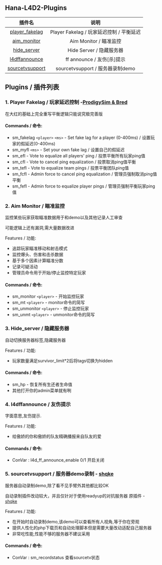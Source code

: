 ## Hana-L4D2-Plugins

|                            插件名                            |                   说明                   |
| :----------------------------------------------------------: | :--------------------------------------: |
| [player_fakelag](https://github.com/cH1yoi/Hana-L4D2-Plugins/tree/main/player_fakelag) | Player Fakelag / 玩家延迟控制 / 平衡延迟 |
| [aim_monitor](https://github.com/cH1yoi/Hana-L4D2-Plugins/tree/main/aim_monitor) |          Aim Monitor / 瞄准监控          |
| [hide_server](https://github.com/cH1yoi/Hana-L4D2-Plugins/tree/main/hide_server) |         Hide Server / 隐藏服务器         |
| [l4dffannounce](https://github.com/cH1yoi/Hana-L4D2-Plugins/tree/main/l4dffannounce) |        ff announce / 友伤[杀]提示        |
| [sourcetvsupport](https://github.com/cH1yoi/Hana-L4D2-Plugins/tree/main/sourcetvsupport) |     sourcetvsupport / 服务器录制demo     |

## Plugins / 插件列表

### 1. Player Fakelag / 玩家延迟控制 -[ProdigySim &amp; Bred](https://github.com/ProdigySim/custom_fakelag)

在大红的基础上完全重写平衡逻辑只能说究极完善版

#### Commands / 命令:

* sm_fakelag `<player>` `<ms>` - Set fake lag for a player (0-400ms) / 设置玩家的假延迟(0-400ms)
* sm_myfl `<ms>` - Set your own fake lag / 设置自己的假延迟
* sm_efl - Vote to equalize all players' ping / 投票平衡所有玩家ping值
* sm_cfl - Vote to cancel ping equalization / 投票取消ping值平衡
* sm_tefl - Vote to equalize team pings / 投票平衡团队ping值
* sm_fcfl - Admin force to cancel ping equalization / 管理员强制取消ping值平衡
* sm_fefl - Admin force to equalize player pings / 管理员强制平衡玩家ping值

### 2. Aim Monitor / 瞄准监控

监控某些玩家获取瞄准数据用于和demo以及其他记录人工审查

可能逻辑上还有漏洞,需大量数据改进

Features / 功能:

* 追踪玩家瞄准移动和射击模式
* 监控爆头、伤害和击杀数据
* 基于多个因素计算瞄准分数
* 记录可疑活动
* 管理员命令用于开始/停止监控特定玩家

#### Commands / 命令:

* sm_monitor `<player>` -  开始监控玩家
* sm_mt `<player>` -  monitor命令的简写
* sm_unmonitor `<player>` -  停止监控玩家
* sm_unmt `<player>` -  unmonitor命令的简写

### 3. Hide_server / 隐藏服务器

自动切换服务器标签,隐藏服务器

Features / 功能:

* 玩家数量满足survivor_limit*2后将tags切换为hidden

#### Commands / 命令:

* sm_hp - 恢复所有生还者生命值
* 其他打开你的admin菜单就有咧

### 4. l4dffannounce / 友伤提示

字面意思,友伤提示.

Features / 功能:

* 给傲娇的你和傲娇的队友精确播报来自队友的爱

#### Commands / 命令:

* ConVar :  l4d_ff_announce_enable 0/1		开启关闭

### 5. sourcetvsupport / 服务器demo录制 - [shqke](https://github.com/shqke/sourcetvsupport)

服务器自动录制demo,除了看不见手臂外其他都比较OK

自动录制插件改动较大，并且仅针对于使用readyup的对抗服务器 原插件 - [shqke](https://github.com/shqke/sp_public/tree/master/autorecorder)

Features / 功能:

* 在开始时自动录制demo,该demo可以查看所有人视角,等于你在旁观
* 提供人性化的php下载页和自动处理脚本但是需要大量改动适配自己服务器
* 非常吃性能,性能不够的服务器不建议采用

#### Commands / 命令:

* ConVar :  sm_recordstatus		查看sourcetv状态
